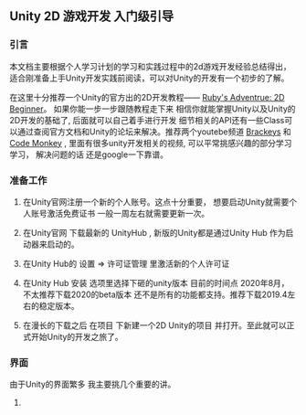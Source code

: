 ## Unity 2D 游戏开发 入门级引导

### 引言

本文档主要根据个人学习计划的学习和实践过程中的2d游戏开发经验总结得出， 适合刚准备上手Unity开发实践前阅读，可以对Unity的开发有一个初步的了解。

在这里十分推荐一个Unity的官方出的2D开发教程—— [Ruby's Adventrue: 2D Beginner](https://learn.unity.com/project/ruby-s-2d-rpg?uv=2019.2)。 如果你能一步一步跟随教程走下来 相信你就能掌握Unity以及Unity的2D开发的基础了, 后面就可以自己着手进行开发 细节相关的API还有一些Class可以通过查阅官方文档和Unity的论坛来解决。推荐两个youtebe频道 [Brackeys](https://www.youtube.com/channel/UCYbK_tjZ2OrIZFBvU6CCMiA) 和 [Code Monkey](https://www.youtube.com/c/CodeMonkeyUnity) , 里面有很多unity开发相关的视频, 可以平常挑感兴趣的部分学习学习， 解决问题的话 还是google一下靠谱。

### 准备工作

1. 在Unity官网注册一个新的个人账号。这点十分重要， 想要启动Unity就需要个人账号激活免费证书 一般一周左右就需要更新一次。

2. 在Unity官网 下载最新的 UnityHub , 新版的Unity都是通过Unity Hub 作为启动器来启动的。
3. 在Unity Hub的 设置 => 许可证管理 里激活新的个人许可证
4. 在Unity Hub 安装 选项里选择下砸的unity版本 目前的时间点 2020年8月， 不太推荐下载2020的beta版本 还不是所有的功能都支持。推荐下载2019.4左右的稳定版本。
5. 在漫长的下载之后 在项目 下新建一个2D Unity的项目 并打开。至此就可以正式开始Unity的开发之旅了。

### 界面

由于Unity的界面繁多 我主要挑几个重要的讲。

1. 



